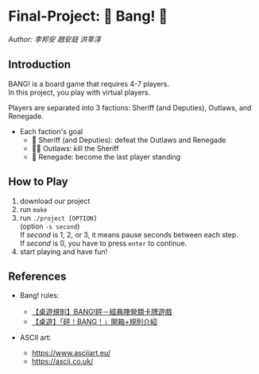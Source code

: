 # Final-Project: 🤠 Bang! 🔫
 *Author: 李邦安 趙安庭 洪莘淳*

## Introduction
BANG! is a board game that requires 4-7 players.  
In this project, you play with virtual players.  
  
Players are separated into 3 factions: Sheriff (and  Deputies), Outlaws, and Renegade.
* Each faction's goal
  - 👮 Sheriff (and  Deputies): defeat the Outlaws and Renegade
  - 🦹‍♂️ Outlaws: kill the Sheriff
  - 👤 Renegade: become the last player standing

## How to Play
 1. download our project
 2. run `make`
 3. run `./project [OPTION]`  
 (option `-s second`)  
 If *second* is 1, 2, or 3, it means pause seconds between each step.  
 If *second* is 0, you have to press `enter` to continue.  
 5. start playing and have fun!

## References
* Bang! rules:
	- [【桌遊規則】BANG!砰－經典陣營類卡牌遊戲](https://andyventure.com/boardgame-bang/?fbclid=IwAR39aOHuz1S7mXzjIWKxxSu-aFe9sm--KDaiof91hrwuylJlWFV3Q0ofqP8)
	- [【桌遊】「砰！BANG！」開箱+規則介紹](https://harry112930.pixnet.net/blog/post/317545143-%E3%80%90%E6%A1%8C%E9%81%8A%E3%80%91%E3%80%8C%E7%A0%B0%EF%BC%81bang%EF%BC%81%E3%80%8D%E9%96%8B%E7%AE%B1%2B%E8%A6%8F%E5%89%87%E4%BB%8B%E7%B4%B9)

* ASCII art:
	- https://www.asciiart.eu/
	- https://ascii.co.uk/
